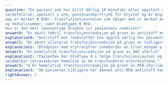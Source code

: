 ```yaml
---
question: "En pasient som har blitt dårlig 10 minutter etter oppstart av en blodtransfusjon klager over
varmefølelse, spesielt i arm, pustevansker/trykk for brystet og er engstelig. Blodposen som er hengt
opp er merket A RhD+. Transfusjonsjournalen som følger med er merket med pasientens riktige navn
og fødselsnummer, samt blodtypen 0 RhD-.
Hva er den mest sannsynlige årsaken til pasientens reaksjon?"
answer0: "En akutt febril transfusjonsreaksjon på grunn av antistoff mot leukocytter"
explanation0: "Antistoff mot leukocytter kan oppstå særlig hos pasienter som har vært gravid flere ganger eller eksponert for allogene leukocytter ved tidligere transfusjoner. Slike reaksjoner er blitt mer sjeldne etter universell reduksjon av leukocytter blodprodukt."
answer1: "En akutt allergisk transfusjonsreaksjon på grunn av tidligere transfusjoner"
explanation1: "Blodposer med erytrocytter inneholder en liten mengde plasma, men gir vanligvis ikke slike allergiske reaksjoner."
answer2: "En hemolytisk transfusjonsreaksjon på grunn av AB0 uforlik"
explanation2: "Pasienten har blodtype 0 i følge transfusjonsjournal og har mottatt A erytrocytter. Dette vil gi en
umiddelbar intravaskulær hemolyse av de transfunderte erytrocyttene."
answer3: "D En hemolytisk transfusjonsreaksjon på grunn av RhD-uforlikelighet"
explanation3: "Om pasienten tidligere har dannet anti-RhD antistoff kan en hemolyttisk transfusjonsreaksjon oppstå om hen mottar RhD+ blod, men vanligvis ikke med så raskt innsettende klinikk."
rightAnswer: 2
---
```



